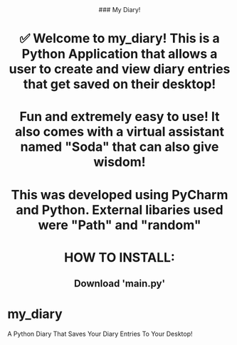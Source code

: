 <div><div align="center">
### My Diary!
  
# ✅ Welcome to my_diary! This is a Python Application that allows a user to create and view diary entries that get saved on their desktop!

# Fun and extremely easy to use! It also comes with a virtual assistant named "Soda" that can also give wisdom!

# This was developed using PyCharm and Python. External libaries used were "Path" and "random"

# HOW TO INSTALL:
## Download 'main.py' 


</div>

# my_diary
A Python Diary That Saves Your Diary Entries To Your Desktop!
